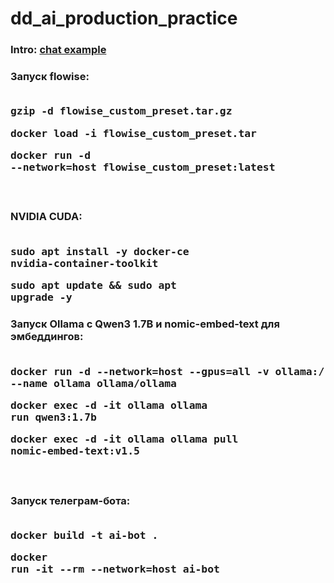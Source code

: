 # dd_ai_production_practice

### Intro: [chat example](https://htmlpreview.github.io/?https://github.com/Piankov-Michail/dd_ai_production_practice/blob/main/ChatExport/messages.html)

### Запуск flowise: <br><br> <pre>gzip -d flowise_custom_preset.tar.gz</pre> <pre>docker load -i flowise_custom_preset.tar</pre> <pre>docker run -d --network=host flowise_custom_preset:latest</pre> <br>
### NVIDIA CUDA: <br><br> <pre>sudo apt install -y docker-ce nvidia-container-toolkit</pre> <pre>sudo apt update && sudo apt upgrade -y</pre>
### Запуск Ollama с Qwen3 1.7B и nomic-embed-text для эмбеддингов: <br><br> <pre>docker run -d --network=host --gpus=all -v ollama:/root/.ollama --name ollama ollama/ollama</pre> <pre>docker exec -d -it ollama ollama run qwen3:1.7b</pre> <pre>docker exec -d -it ollama ollama pull nomic-embed-text:v1.5</pre> <br>
### Запуск телеграм-бота: <br><br> <pre>docker build -t ai-bot .</pre> <pre>docker run -it --rm --network=host ai-bot</pre>

